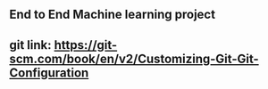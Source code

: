 ## End to End Machine learning project
## git link: https://git-scm.com/book/en/v2/Customizing-Git-Git-Configuration
